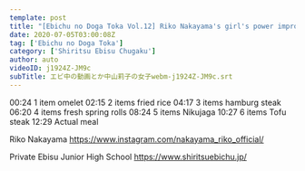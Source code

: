 ```yaml
---
template: post
title: "[Ebichu no Doga Toka Vol.12] Riko Nakayama's girl's power improvement plan"
date: 2020-07-05T03:00:08Z
tag: ['Ebichu no Doga Toka']
category: ['Shiritsu Ebisu Chugaku']
author: auto 
videoID: j1924Z-JM9c
subTitle: エビ中の動画とか中山莉子の女子webm-j1924Z-JM9c.srt
---
```

00:24 1 item omelet
02:15 2 items fried rice
04:17 3 items hamburg steak
06:20 4 items fresh spring rolls
08:24 5 items Nikujaga
10:27 6 items Tofu steak
12:29 Actual meal

Riko Nakayama
https://www.instagram.com/nakayama_riko_official/

Private Ebisu Junior High School
https://www.shiritsuebichu.jp/
